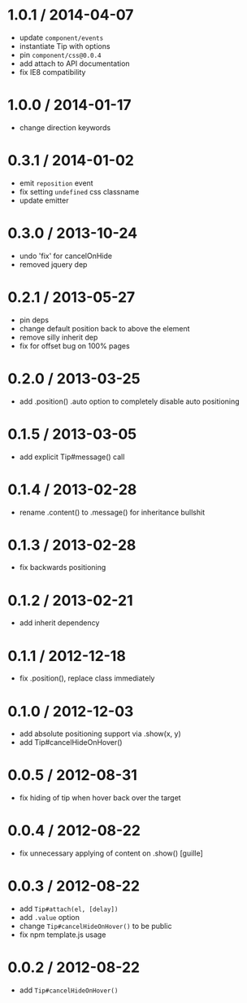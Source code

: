 
1.0.1 / 2014-04-07
==================

 * update `component/events`
 * instantiate Tip with options
 * pin `component/css@0.0.4`
 * add attach to API documentation
 * fix IE8 compatibility

1.0.0 / 2014-01-17
==================

 * change direction keywords

0.3.1 / 2014-01-02
==================

  * emit `reposition` event
  * fix setting `undefined` css classname
  * update emitter

0.3.0 / 2013-10-24 
==================

 * undo 'fix' for cancelOnHide
 * removed jquery dep

0.2.1 / 2013-05-27 
==================

 * pin deps
 * change default position back to above the element
 * remove silly inherit dep
 * fix for offset bug on 100% pages

0.2.0 / 2013-03-25 
==================

  * add .position() .auto option to completely disable auto positioning

0.1.5 / 2013-03-05 
==================

  * add explicit Tip#message() call

0.1.4 / 2013-02-28 
==================

  * rename .content() to .message() for inheritance bullshit

0.1.3 / 2013-02-28 
==================

  * fix backwards positioning

0.1.2 / 2013-02-21 
==================

  * add inherit dependency

0.1.1 / 2012-12-18 
==================

  * fix .position(), replace class immediately

0.1.0 / 2012-12-03 
==================

  * add absolute positioning support via .show(x, y)
  * add Tip#cancelHideOnHover()

0.0.5 / 2012-08-31 
==================

  * fix hiding of tip when hover back over the target

0.0.4 / 2012-08-22 
==================

  * fix unnecessary applying of content on .show() [guille]

0.0.3 / 2012-08-22 
==================

  * add `Tip#attach(el, [delay])`
  * add `.value` option
  * change `Tip#cancelHideOnHover()` to be public
  * fix npm template.js usage

0.0.2 / 2012-08-22 
==================

  * add `Tip#cancelHideOnHover()`
